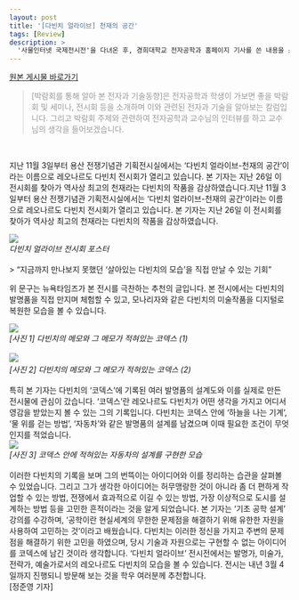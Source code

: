 ```yaml
---
layout: post
title: '[다빈치 얼라이브] 천재의 공간'
tags: [Review]
description: >
  '사물인터넷 국제전시전'을 다녀온 후, 경희대학교 전자공학과 홈페이지 기사를 쓴 내용을 스크랩한 포스트입니다.  
---
```


[원본 게시물 바로가기](http://enr.khu.ac.kr/index.php?hCode=BOARD&page=view&idx=904&bo_idx=1&hCode=BOARD&bo_idx=1&sfl=&stx=)

<blockquote class="se2_quote9"><p><span style="color: rgb(154, 154, 154);   ">[박람회를&nbsp;통해&nbsp;알아&nbsp;본&nbsp;전자과&nbsp;기술동향]은&nbsp;전자공학과&nbsp;학생이&nbsp;가보면&nbsp;좋을&nbsp;박람회&nbsp;및&nbsp;세미나,&nbsp;전시회&nbsp;등을&nbsp;소개하며&nbsp;이와&nbsp;관련된&nbsp;전자과&nbsp;기술을&nbsp;알아보는&nbsp;칼럼입니다.&nbsp;그리고&nbsp;박람회&nbsp;주제와&nbsp;관련하여&nbsp;전자공학과&nbsp;교수님의&nbsp;인터뷰를&nbsp;하고&nbsp;교수님의&nbsp;생각을&nbsp;들어보겠습니다.</span></p></blockquote>  

<br/>

 지난 11월 3일부터 용산 전쟁기념관 기획전시실에서는 ‘다빈치 얼라이브-천재의 공간’이라는 이름으로 레오나르도 다빈치 전시회가 열리고 있습니다. 본 기자는 지난 26일 이 전시회를 찾아가 역사상 최고의 천재라는 다빈치의 작품을 감상하였습니다.지난 11월 3일부터 용산 전쟁기념관 기획전시실에서는 ‘다빈치 얼라이브-천재의 공간’이라는 이름으로 레오나르도 다빈치 전시회가 열리고 있습니다. 본 기자는 지난 26일 이 전시회를 찾아가 역사상 최고의 천재라는 다빈치의 작품을 감상하였습니다.   
 
<div>
<img style="width=100%;" src="http://enr.khu.ac.kr/upload/board_photo/171130123624_7013_.jpg" />
</div>
<div style="align=center; font-style: italic;">다빈치 얼라이브 전시회 포스터
</div>
  
<br/>
>  “지금까지 만나보지 못했던 ‘살아있는 다빈치의 모습’을 직접 만날 수 있는 기회”  

위 문구는 뉴욕타임즈가 본 전시를 극찬하는 추천의 글입니다. 본 전시에서는 다빈치의 발명품을 직접 만지며 체험할 수 있고, 모나리자와 같은 다빈치의 미술작품을 디지털로 복원한 모습을 볼 수 있습니다.  

<img style="width=100%;" src="http://enr.khu.ac.kr/upload/board_photo/171130123936_8115_.jpg" />
<div style="align=center; font-style: italic;">[사진 1] 다빈치의 메모와 그 메모가 적혀있는 코덱스 (1)
</div>
<br/>
​
<img style="width=100%;" src="http://enr.khu.ac.kr/upload/board_photo/171130124004_8550_.jpg" />
<div style="align=center; font-style: italic;">[사진 2] 다빈치의 메모와 그 메모가 적혀있는 코덱스 (2)
</div>

<br/>
 특히 본 기자는 다빈치의 ‘코덱스’에 기록된 여러 발명품의 설계도와 이를 실제로 만든 전시물에 관심이 갔습니다. ‘코덱스’란 레오나르도 다빈치가 어떤 생각을 가지고 어디서 영감을 받았는지 볼 수 있는 그의 기록입니다. 다빈치는 코덱스 안에 ‘하늘을 나는 기계’, ‘물 위를 걷는 방법’, ‘자동차’와 같은 발명품의 설계를 남겼으며 이때 필요한 조건이 무엇인지를 적었습니다​.  
 
<div>
<img style="width=100%;" src="http://enr.khu.ac.kr/upload/board_photo/171130124051_3890_.jpg" />
</div>
<div style="align=center; font-style: italic;">[사진 3] 코덱스 안에 적혀있는 자동차의 설계를 구현한 모습
</div>

<br/>
   이러한 다빈치의 기록을 보며 그의 번뜩이는 아이디어와 이를 정리하는 습관을 살펴볼 수 있었습니다. 그리고 그가 생각한 아이디어는 허무맹랑한 것이 아니라 좀 더 편하게 작업할 수 있는 방법, 전쟁에서 효과적으로 이길 수 있는 방법, 가장 이상적으로 도시를 설계하는 방법 등을 고민한 흔적이라는 것을 알게 되었습니다.  
​  본 기자는 ‘기초 공학 설계’ 강의를 수강하며, ‘공학이란 현실세계의 무한한 문제점을 해결하기 위해 유한한 자원을 사용하여 고민하는 것’이라고 배웠습니다. 다빈치는 이러한 정신을 가지고 주변의 문제점을 해결하기 위한 고민을 하였으며, 당시 기술과 자원으로는 구현할 수 없는 아이디어를 코덱스에 남긴 것이라 생각합니다.
​  ‘다빈치 얼라이브’ 전시전에서는 발명가, 미술가, 전략가, 예술가로서의 레오나르도 다빈치의 모습을 볼 수 있습니다. 전시는 내년 3월 4일까지 진행되니 방문해 보는 것을 학우 여러분께 추천합니다.  

<div>
[정준영 기자]</div>
